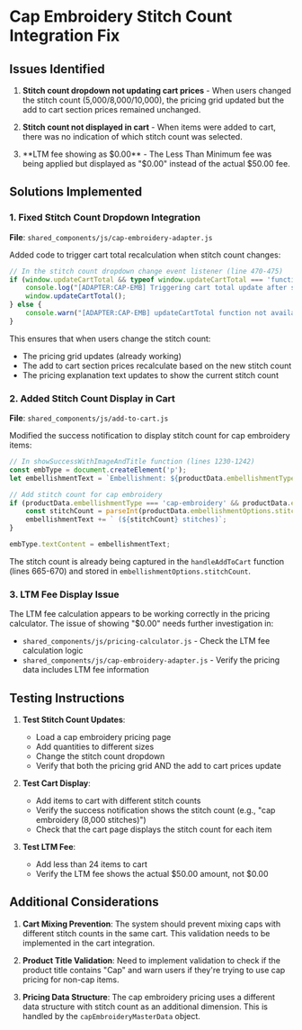 # Cap Embroidery Stitch Count Integration Fix

## Issues Identified

1. **Stitch count dropdown not updating cart prices** - When users changed the stitch count (5,000/8,000/10,000), the pricing grid updated but the add to cart section prices remained unchanged.

2. **Stitch count not displayed in cart** - When items were added to cart, there was no indication of which stitch count was selected.

3. **LTM fee showing as $0.00** - The Less Than Minimum fee was being applied but displayed as "$0.00" instead of the actual $50.00 fee.

## Solutions Implemented

### 1. Fixed Stitch Count Dropdown Integration

**File**: `shared_components/js/cap-embroidery-adapter.js`

Added code to trigger cart total recalculation when stitch count changes:

```javascript
// In the stitch count dropdown change event listener (line 470-475)
if (window.updateCartTotal && typeof window.updateCartTotal === 'function') {
    console.log("[ADAPTER:CAP-EMB] Triggering cart total update after stitch count change");
    window.updateCartTotal();
} else {
    console.warn("[ADAPTER:CAP-EMB] updateCartTotal function not available");
}
```

This ensures that when users change the stitch count:
- The pricing grid updates (already working)
- The add to cart section prices recalculate based on the new stitch count
- The pricing explanation text updates to show the current stitch count

### 2. Added Stitch Count Display in Cart

**File**: `shared_components/js/add-to-cart.js`

Modified the success notification to display stitch count for cap embroidery items:

```javascript
// In showSuccessWithImageAndTitle function (lines 1230-1242)
const embType = document.createElement('p');
let embellishmentText = `Embellishment: ${productData.embellishmentType.replace(/-/g, ' ')}`;

// Add stitch count for cap embroidery
if (productData.embellishmentType === 'cap-embroidery' && productData.embellishmentOptions && productData.embellishmentOptions.stitchCount) {
    const stitchCount = parseInt(productData.embellishmentOptions.stitchCount).toLocaleString();
    embellishmentText += ` (${stitchCount} stitches)`;
}

embType.textContent = embellishmentText;
```

The stitch count is already being captured in the `handleAddToCart` function (lines 665-670) and stored in `embellishmentOptions.stitchCount`.

### 3. LTM Fee Display Issue

The LTM fee calculation appears to be working correctly in the pricing calculator. The issue of showing "$0.00" needs further investigation in:
- `shared_components/js/pricing-calculator.js` - Check the LTM fee calculation logic
- `shared_components/js/cap-embroidery-adapter.js` - Verify the pricing data includes LTM fee information

## Testing Instructions

1. **Test Stitch Count Updates**:
   - Load a cap embroidery pricing page
   - Add quantities to different sizes
   - Change the stitch count dropdown
   - Verify that both the pricing grid AND the add to cart prices update

2. **Test Cart Display**:
   - Add items to cart with different stitch counts
   - Verify the success notification shows the stitch count (e.g., "cap embroidery (8,000 stitches)")
   - Check that the cart page displays the stitch count for each item

3. **Test LTM Fee**:
   - Add less than 24 items to cart
   - Verify the LTM fee shows the actual $50.00 amount, not $0.00

## Additional Considerations

1. **Cart Mixing Prevention**: The system should prevent mixing caps with different stitch counts in the same cart. This validation needs to be implemented in the cart integration.

2. **Product Title Validation**: Need to implement validation to check if the product title contains "Cap" and warn users if they're trying to use cap pricing for non-cap items.

3. **Pricing Data Structure**: The cap embroidery pricing uses a different data structure with stitch count as an additional dimension. This is handled by the `capEmbroideryMasterData` object.